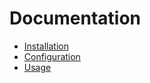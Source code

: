 # Documentation

* [Installation](installation.md)
* [Configuration](configuration.md)
* [Usage](usage.md)